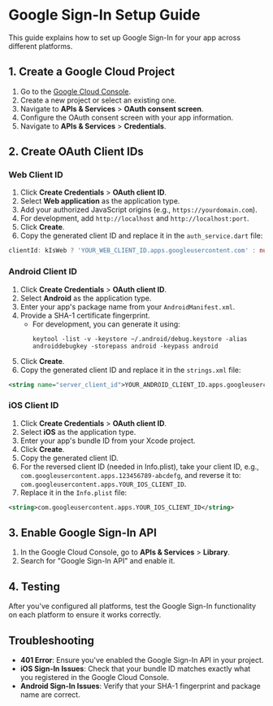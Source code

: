 # Google Sign-In Setup Guide

This guide explains how to set up Google Sign-In for your app across different platforms.

## 1. Create a Google Cloud Project

1. Go to the [Google Cloud Console](https://console.cloud.google.com/).
2. Create a new project or select an existing one.
3. Navigate to **APIs & Services** > **OAuth consent screen**.
4. Configure the OAuth consent screen with your app information.
5. Navigate to **APIs & Services** > **Credentials**.

## 2. Create OAuth Client IDs

### Web Client ID

1. Click **Create Credentials** > **OAuth client ID**.
2. Select **Web application** as the application type.
3. Add your authorized JavaScript origins (e.g., `https://yourdomain.com`).
4. For development, add `http://localhost` and `http://localhost:port`.
5. Click **Create**.
6. Copy the generated client ID and replace it in the `auth_service.dart` file:

```dart
clientId: kIsWeb ? 'YOUR_WEB_CLIENT_ID.apps.googleusercontent.com' : null,
```

### Android Client ID

1. Click **Create Credentials** > **OAuth client ID**.
2. Select **Android** as the application type.
3. Enter your app's package name from your `AndroidManifest.xml`.
4. Provide a SHA-1 certificate fingerprint.
   - For development, you can generate it using:
     ```
     keytool -list -v -keystore ~/.android/debug.keystore -alias androiddebugkey -storepass android -keypass android
     ```
5. Click **Create**.
6. Copy the generated client ID and replace it in the `strings.xml` file:

```xml
<string name="server_client_id">YOUR_ANDROID_CLIENT_ID.apps.googleusercontent.com</string>
```

### iOS Client ID

1. Click **Create Credentials** > **OAuth client ID**.
2. Select **iOS** as the application type.
3. Enter your app's bundle ID from your Xcode project.
4. Click **Create**.
5. Copy the generated client ID.
6. For the reversed client ID (needed in Info.plist), take your client ID, e.g., `com.googleusercontent.apps.123456789-abcdefg`, and reverse it to: `com.googleusercontent.apps.YOUR_IOS_CLIENT_ID`.
7. Replace it in the `Info.plist` file:

```xml
<string>com.googleusercontent.apps.YOUR_IOS_CLIENT_ID</string>
```

## 3. Enable Google Sign-In API

1. In the Google Cloud Console, go to **APIs & Services** > **Library**.
2. Search for "Google Sign-In API" and enable it.

## 4. Testing

After you've configured all platforms, test the Google Sign-In functionality on each platform to ensure it works correctly.

## Troubleshooting

- **401 Error**: Ensure you've enabled the Google Sign-In API in your project.
- **iOS Sign-In Issues**: Check that your bundle ID matches exactly what you registered in the Google Cloud Console.
- **Android Sign-In Issues**: Verify that your SHA-1 fingerprint and package name are correct.
